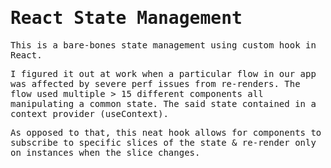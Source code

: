 <samp>

# React State Management

This is a bare-bones state management using custom hook in React.

I figured it out at work when a particular flow in our app was affected by severe perf issues from re-renders. The flow used multiple > 15 different components all manipulating a common state. The said state contained in a context provider (useContext).

As opposed to that, this neat hook allows for components to subscribe to specific slices of the state & re-render only on instances when the slice changes.

</samp>
